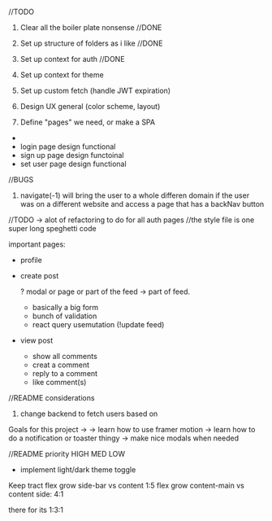 //TODO
1. Clear all the boiler plate nonsense //DONE
2. Set up structure of folders as i like //DONE
3. Set up context for auth //DONE
4. Set up context for theme 
5. Set up custom fetch (handle JWT expiration)

6. Design UX general (color scheme, layout)
7. Define "pages" we need, or make a SPA
-
- login page design
    functional
- sign up page design
    functoinal
- set user page design
    functional


//BUGS
1. navigate(-1) will bring the user to a whole differen domain if the user was on a different website and access a page that has a backNav button



//TODO -> alot of refactoring to do for all auth pages
//the style file is one super long speghetti code



important pages:
- profile
- create post

    ? modal or page or part of the feed -> part of feed.
    - basically a big form
    - bunch of validation
    - react query usemutation (!update feed)


- view post 
    - show all comments
    - creat a comment
    - reply to a comment
    - like comment(s)




//README considerations
1. change backend to fetch users based on 


Goals for this project
-> 
-> learn how to use  framer motion
-> learn how to do a notification or toaster thingy
-> make nice modals when needed


//README 
priority 
HIGH
MED
LOW
- implement light/dark theme toggle


Keep tract
flex grow side-bar vs content
1:5
flex grow content-main vs content side:
4:1

there for its 1:3:1